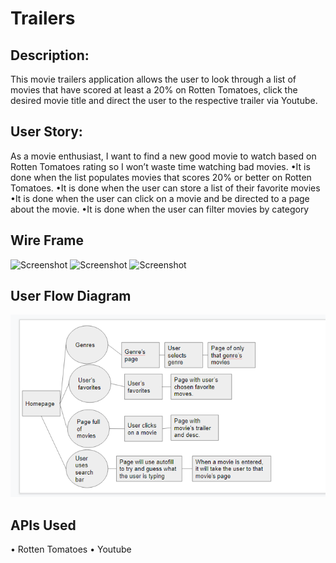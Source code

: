 # Trailers

## Description: 
This movie trailers application allows the user to look through a list of movies that have scored at least a 20% on Rotten Tomatoes, click the desired movie title and direct the user to the respective trailer via Youtube. 

## User Story:
As a movie enthusiast, I want to find a new good movie to watch based on Rotten Tomatoes rating so I won’t waste time watching bad movies. 
•It is done when the list populates movies that scores 20% or better on Rotten Tomatoes. 
•It is done when the user can store a list of their favorite movies 
•It is done when the user can click on a movie and be directed to a page about the movie. 
•It is done when the user can filter movies by category 

## Wire Frame
![Screenshot]()
![Screenshot]()
![Screenshot]()

## User Flow Diagram 
![This is the flowchart](/assets/image.png)

## APIs Used 
• Rotten Tomatoes 
• Youtube 
